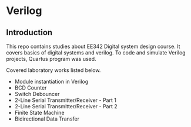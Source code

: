 # Verilog

## Introduction
This repo contains studies about EE342 Digital system design course. It covers basics of digital systems and verilog. To code and simulate Verilog projects, Quartus program was used.

Covered laboratory works listed below.

* Module instantiation in Verilog
* BCD Counter 
* Switch Debouncer
* 2-Line Serial Transmitter/Receiver - Part 1
* 2-Line Serial Transmitter/Receiver - Part 2
* Finite State Machine
* Bidirectional Data Transfer
